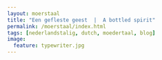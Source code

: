 ```yaml
---
layout: moerstaal
title: "Een gefleste geest  |  A bottled spirit"
permalink: /moerstaal/index.html
tags: [nederlandstalig, dutch, moedertaal, blog]
image:
  feature: typewriter.jpg
---
```

